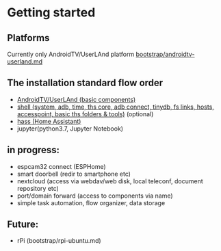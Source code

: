 # Getting started

## Platforms
Currently only AndroidTV/UserLAnd platform [bootstrap/androidtv-userland.md](bootstrap/androidtv-userland.md) 

## The installation standard flow order
- [AndroidTV/UserLAnd (basic components)](https://www.youtube.com/watch?v=SiihcFD1fGI)
- [shell (system, adb, time, ths core, adb connect, tinydb, fs links, hosts, accesspoint, basic ths folders & tools)](https://www.youtube.com/watch?v=O-TR90wMyCI)
(optional)
- [hass (Home Assistant)](https://www.youtube.com/watch?v=QeBshrCm0Bs)
- jupyter(python3.7, Jupyter Notebook)

## in progress:
- espcam32 connect (ESPHome)
- smart doorbell (redir to smartphone etc)
- nextcloud (access via webdav/web disk, local teleconf, document repository etc)
- port/domain forward (access to components via name)
- simple task automation, flow organizer, data storage




## Future:
- rPi (bootstrap/rpi-ubuntu.md)


